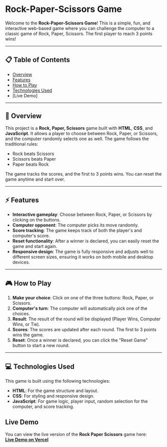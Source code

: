 # Rock-Paper-Scissors Game

Welcome to the **Rock-Paper-Scissors Game**! This is a simple, fun, and interactive web-based game where you can challenge the computer to a classic game of Rock, Paper, Scissors. The first player to reach 3 points wins!

---

## 📋 Table of Contents
- [Overview](#overview)
- [Features](#features)
- [How to Play](#how-to-play)
- [Technologies Used](#technologies-used)
- [Live Demo]

---

## 🚀 Overview

This project is a **Rock, Paper, Scissors** game built with **HTML**, **CSS**, and **JavaScript**. It allows a player to choose between Rock, Paper, or Scissors, and the computer randomly selects one as well. The game follows the traditional rules:

- Rock beats Scissors
- Scissors beats Paper
- Paper beats Rock

The game tracks the scores, and the first to 3 points wins. You can reset the game anytime and start over.

---

## ⚡ Features

- **Interactive gameplay**: Choose between Rock, Paper, or Scissors by clicking on the buttons.
- **Computer opponent**: The computer picks its move randomly.
- **Score tracking**: The game keeps track of both the player's and computer's score.
- **Reset functionality**: After a winner is declared, you can easily reset the game and start again.
- **Responsive design**: The game is fully responsive and adjusts well to different screen sizes, ensuring it works on both mobile and desktop devices.

---

## 🎮 How to Play

1. **Make your choice**: Click on one of the three buttons: Rock, Paper, or Scissors.
2. **Computer's turn**: The computer will automatically pick one of the choices.
3. **Result**: The result of the round will be displayed (Player Wins, Computer Wins, or Tie).
4. **Scores**: The scores are updated after each round. The first to 3 points wins the game.
5. **Reset**: Once a winner is declared, you can click the "Reset Game" button to start a new round.

---

## 💻 Technologies Used

This game is built using the following technologies:

- **HTML**: For the game structure and layout.
- **CSS**: For styling and responsive design.
- **JavaScript**: For game logic, player input, random selection for the computer, and score tracking.

## Live Demo

You can view the live version of the **Rock Paper Scissors** game here:  
**[Live Demo on Vercel](https://rock-paper-scissors-game-six-navy.vercel.app/)**


